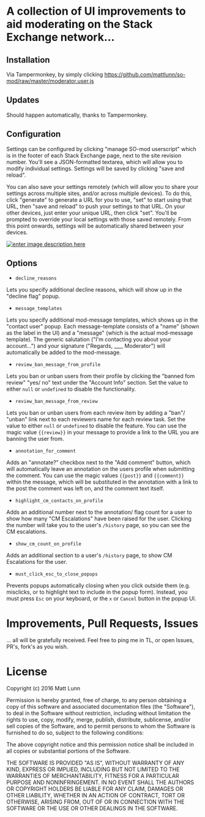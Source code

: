 # A collection of UI improvements to aid moderating on the Stack Exchange network...

## Installation

Via Tampermonkey, by simply clicking https://github.com/mattlunn/so-mod/raw/master/moderator.user.js

## Updates

Should happen automatically, thanks to Tampermonkey.

## Configuration

Settings can be configured by clicking "manage SO-mod userscript" which is in the footer of each Stack Exchange page, next to the site revision number. You'll see a JSON-formatted textarea, which will allow you to modify individual settings. Settings will be saved by clicking "save and reload". 

You can also save your settings remotely (which will allow you to share your settings across multiple sites, and/or across multiple devices). To do this, click "generate" to generate a URL for you to use, "set" to start using that URL, then "save and reload" to push your settings to that URL. On your other devices, just enter your unique URL, then click "set". You'll be prompted to override your local settings with those saved remotely. From this point onwards, settings will be automatically shared between your devices.

[![enter image description here][1]][1]


  [1]: http://i.stack.imgur.com/uPYjb.png

## Options

 - `decline_reasons`

  Lets you specify additional decline reasons, which will show up in the "decline flag" popup.
  
 - `message_templates`
  
 Lets you specify additional mod-message templates, which shows up in the "contact user" popup. Each message-template consists of a "name" (shown as the label in the UI) and a "message" (which is the actual mod-message template). The generic salutation ("I'm contacting you about your account...") and your signature ("Regards, ___, Moderator") will automatically be added to the mod-message.

 - `review_ban_message_from_profile`
 
 Lets you ban or unban users from their profile by clicking the "banned fom review" "yes/ no" text under the "Account Info" section. Set the value to either `null` or `undefined` to disable the functionality. 

 - `review_ban_message_from_review`
 
 Lets you ban or unban users from each review item by adding a "ban"/ "unban" link next to each reviewers name for each review task. Set the value to either `null` or `undefined`  to disable the feature. You can use the magic value `{{review}}` in your message to provide a link to the URL you are banning the user from.
 
 - `annotation_for_comment`
 
 Adds an "annotate?" checkbox next to the "Add comment" button, which will automatically leave an annotation on the users profile when submitting the comment. You can use the magic values `{{post}}` and `{{comment}}` within the message, which will be substituted in the annotation with a link to the post the comment was left on, and the comment text itself.

 - `highlight_cm_contacts_on_profile`
 
 Adds an additional number next to the annotation/ flag count for a user to show how many "CM Escalations" have been raised for the user. Clicking the number will take you to the user's `/history` page, so you can see the CM escalations.

 - `show_cm_count_on_profile`
 
 Adds an additional section to a user's `/history` page, to show CM Escalations for the user.

 - `must_click_esc_to_close_popups`
 
 Prevents popups automatically closing when you click outside them (e.g. misclicks, or to highlight text to include in the popup form). Instead, you must press `Esc` on your keyboard, or the `x` or `Cancel` button in the popup UI.

# Improvements, Pull Requests, Issues

... all will be gratefully received. Feel free to ping me in TL, or open Issues, PR's, fork's as you wish.

# License

Copyright (c) 2016 Matt Lunn

Permission is hereby granted, free of charge, to any person obtaining a copy of this software and associated documentation files (the "Software"), to deal in the Software without restriction, including without limitation the rights to use, copy, modify, merge, publish, distribute, sublicense, and/or sell copies of the Software, and to permit persons to whom the Software is furnished to do so, subject to the following conditions:

The above copyright notice and this permission notice shall be included in all copies or substantial portions of the Software.

THE SOFTWARE IS PROVIDED "AS IS", WITHOUT WARRANTY OF ANY KIND, EXPRESS OR IMPLIED, INCLUDING BUT NOT LIMITED TO THE WARRANTIES OF MERCHANTABILITY, FITNESS FOR A PARTICULAR PURPOSE AND NONINFRINGEMENT. IN NO EVENT SHALL THE AUTHORS OR COPYRIGHT HOLDERS BE LIABLE FOR ANY CLAIM, DAMAGES OR OTHER LIABILITY, WHETHER IN AN ACTION OF CONTRACT, TORT OR OTHERWISE, ARISING FROM, OUT OF OR IN CONNECTION WITH THE SOFTWARE OR THE USE OR OTHER DEALINGS IN THE SOFTWARE.